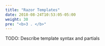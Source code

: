 ```yaml
---
title: "Razor Templates"
date: 2018-08-24T10:53:05-05:00
weight: 30
pre: "<b>3 . </b>"
---
```


TODO: Describe template syntax and partials
